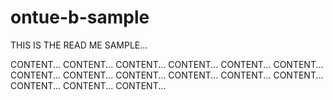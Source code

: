 ontue-b-sample
==============

THIS IS THE READ ME SAMPLE...

CONTENT... CONTENT... CONTENT... CONTENT... CONTENT... 
CONTENT... CONTENT... CONTENT... CONTENT... CONTENT... 
CONTENT... CONTENT... CONTENT... CONTENT... CONTENT... 

